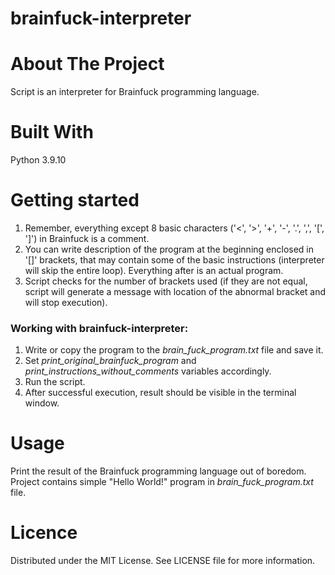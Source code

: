 # brainfuck-interpreter

# About The Project
Script is an interpreter for Brainfuck programming language.

# Built With
Python 3.9.10

# Getting started

1. Remember, everything except 8 basic characters ('<', '>', '+', '-', '.', ',', '[', ']') in Brainfuck is a comment.
2. You can write description of the program at the beginning enclosed in '[]' brackets, that may contain some of the basic instructions (interpreter will skip the entire loop). Everything after is an actual program.
3. Script checks for the number of brackets used (if they are not equal, script will generate a message with location of the abnormal bracket and will stop execution).

### Working with brainfuck-interpreter:
1. Write or copy the program to the *brain_fuck_program.txt* file and save it.
2. Set *print_original_brainfuck_program* and  *print_instructions_without_comments* variables accordingly.
3. Run the script.
4. After successful execution, result should be visible in the terminal window.

# Usage
Print the result of the Brainfuck programming language out of boredom.
Project contains simple "Hello World!" program in *brain_fuck_program.txt* file.

# Licence
Distributed under the MIT License. See LICENSE file for more information.
